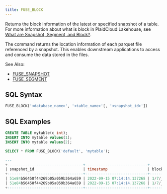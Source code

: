 ```yaml
---
title: FUSE_BLOCK
---
```


Returns the block information of the latest or specified snapshot of a table. For more information about what is block in PlaidCloud Lakehouse, see [What are Snapshot, Segment, and Block?](../../10-sql-commands/00-ddl/01-table/60-optimize-table.md#what-are-snapshot-segment-and-block).

The command returns the location information of each parquet file referenced by a snapshot. This enables downstream applications to access and consume the data stored in the files.

See Also:

- [FUSE_SNAPSHOT](fuse_snapshot.md)
- [FUSE_SEGMENT](fuse_segment.md)

## SQL Syntax

```sql
FUSE_BLOCK('<database_name>', '<table_name>'[, '<snapshot_id>'])
```

## SQL Examples

```sql
CREATE TABLE mytable(c int);
INSERT INTO mytable values(1);
INSERT INTO mytable values(2); 

SELECT * FROM FUSE_BLOCK('default', 'mytable');

---
+----------------------------------+----------------------------+----------------------------------------------------+------------+----------------------------------------------------+-------------------+
| snapshot_id                      | timestamp                  | block_location                                     | block_size | bloom_filter_location                              | bloom_filter_size |
+----------------------------------+----------------------------+----------------------------------------------------+------------+----------------------------------------------------+-------------------+
| 51e84b56458f44269b05a059b364a659 | 2022-09-15 07:14:14.137268 | 1/7/_b/39a6dbbfd9b44ad5a8ec8ab264c93cf5_v0.parquet |          4 | 1/7/_i/39a6dbbfd9b44ad5a8ec8ab264c93cf5_v1.parquet |               221 |
| 51e84b56458f44269b05a059b364a659 | 2022-09-15 07:14:14.137268 | 1/7/_b/d0ee9688c4d24d6da86acd8b0d6f4fad_v0.parquet |          4 | 1/7/_i/d0ee9688c4d24d6da86acd8b0d6f4fad_v1.parquet |               219 |
+----------------------------------+----------------------------+----------------------------------------------------+------------+----------------------------------------------------+-------------------+
```